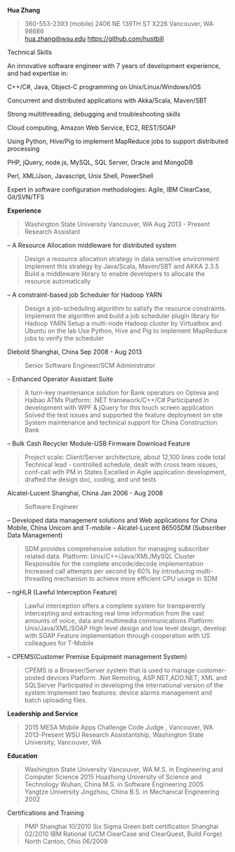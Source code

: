 

**Hua Zhang**

>360-553-2393 (mobile)
>2406 NE 139TH ST X226 Vancouver, WA 98686	
>hua.zhang@wsu.edu
>https://github.com/hustbill


Technical Skills

An innovative software engineer with 7 years of development experience, and had expertise in:

C++/C#, Java, Object-C programming on Unix/Linux/Windows/iOS

Concurrent and distributed applications with Akka/Scala, Maven/SBT

Strong multithreading, debugging and troubleshooting skills

Cloud computing, Amazon Web Service, EC2, REST/SOAP

Using Python, Hive/Pig to implement MapReduce jobs to support distributed processing

PHP, jQuery, node.js, MySQL, SQL Server, Oracle and MongoDB

Perl, XML/Json, Javascript, Unix Shell, PowerShell

Expert in software configuration methodologies: Agile, IBM ClearCase, Git/SVN/TFS

**Experience**
>Washington State University         Vancouver, WA Aug 2013 - Present
>Research Assistant
	
– A Resource Allocation middleware for distributed system
>Design a resource allocation strategy in data sensitive environment
>Implement this strategy by Java/Scala, Maven/SBT and AKKA 2.3.5
>Build a middleware library to enable developers to allocate the resource automatically

–  A constraint-based job Scheduler for Hadoop YARN
>Design a job-scheduling algorithm to satisfy the resource constraints.
>Implement the algorithm and build a job scheduler plugin library for Hadoop YARN
>Setup a multi-node Hadoop cluster by Virtualbox and Ubuntu on the lab
>Use Python, Hive and Pig to implement MapReduce jobs to verify the scheduler


Diebold                            Shanghai, China Sep 2008 - Aug 2013
>Senior Software Engineer/SCM Administrator	

– Enhanced Operator Assistant Suite
>A turn-key maintenance solution for Bank operators on Opteva and Haibao ATMs
>Platform: .NET framework/C++/C#
Participated in development with WPF & jQuery for this touch screen application
Solved the test issues and supported the feature deployment on site
System maintenance and technical support for China Construction Bank

– Bulk Cash Recycler Module-USB Firmware Download Feature
>Project scale: Client/Server architecture, about 12,100 lines code total
>Technical lead - controlled schedule, dealt with cross team issues, conf-call with PM in States
>Excelled in Agile application development, drafted the design doc, coding, and unit tests

Alcatel-Lucent           Shanghai, China   Jan 2006 - Aug 2008
>Software Engineer	

– Developed data management solutions and Web applications for China Mobile, China Unicom and T-mobile
– Alcatel-Lucent 8650SDM (Subscriber Data Management)
>SDM provides comprehensive solution for managing subscriber related data.
>Platform:  Unix/C++/Java/XML/MySQL Cluster
>Responsible for the complete encode/decode implementation 
>Increased call attempts per second by 60% by introducing multi-threading mechanism to achieve more efficient CPU usage in SDM

– ngHLR (Lawful Interception Feature)
>Lawful interception offers a complete system for transparently intercepting and extracting real
>time information from the vast amounts of voice, data and multimedia communications
>Platform:    Unix/Java/XML/SOAP
>High level design and low level design, develop with SOAP
>Feature implementation through cooperation with US colleagues for T-Mobile

–  CPEMS(Customer Premise Equipment management System)
>CPEMS is a Browser/Server system that is used to manage customer-posted devices
>Platform: .Net Remoting, ASP.NET,ADO.NET, XML and SQLServer
>Participated in developing the international version of the system
>Implement two features: device alarms management and batch uploading files.


**Leadership and Service**

>2015 MESA Mobile Apps Challenge Code Judge , Vancouver, WA
>2013-Present WSU Research Assistantship, Washington State University, Vancouver, WA


**Education**
>Washington State University	Vancouver, WA
>M.S. in Engineering and Computer Science	2015
>Huazhong University of Science and Technology	Wuhan, China
>M.S. in Software Engineering	2005
>Yangtze University	Jingzhou, China
>B.S. in Mechanical Engineering	2002

Certifications and Training
>PMP    Shanghai 10/2010
>Six Sigma Green belt certification  Shanghai 02/2010
>IBM Rational (UCM ClearCase and ClearQuest, Build Forge)   North Canton, Ohio 06/2009
